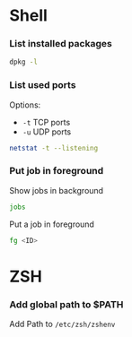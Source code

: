 # Shell

### List installed packages
```bash
dpkg -l
```

### List used ports
Options:
 * `-t` TCP ports
 * `-u` UDP ports
```bash
netstat -t --listening
```
### Put job in foreground

Show jobs in background
```bash
jobs
```

Put a job in foreground
```bash
fg <ID>
```

# ZSH

### Add global path to $PATH
Add Path to `/etc/zsh/zshenv`
